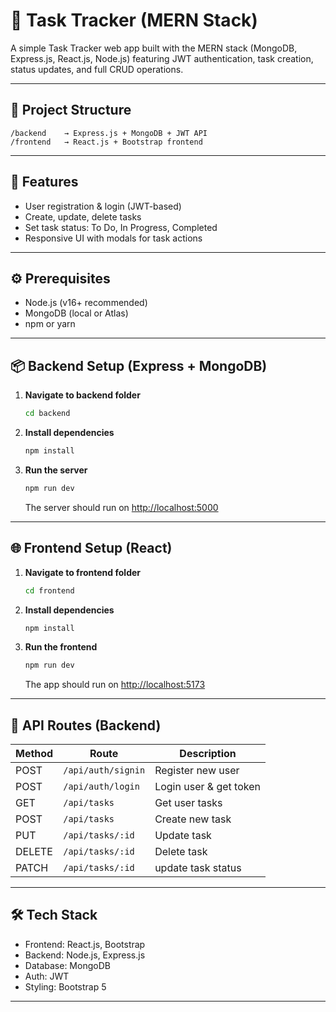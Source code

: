 # 📝 Task Tracker (MERN Stack)

A simple Task Tracker web app built with the MERN stack (MongoDB, Express.js, React.js, Node.js) featuring JWT authentication, task creation, status updates, and full CRUD operations.

---

## 📁 Project Structure

```
/backend    → Express.js + MongoDB + JWT API
/frontend   → React.js + Bootstrap frontend
```

---

## 🚀 Features

- User registration & login (JWT-based)
- Create, update, delete tasks
- Set task status: To Do, In Progress, Completed
- Responsive UI with modals for task actions

---

## ⚙️ Prerequisites

- Node.js (v16+ recommended)
- MongoDB (local or Atlas)
- npm or yarn

---

## 📦 Backend Setup (Express + MongoDB)

1. **Navigate to backend folder**
   ```bash
   cd backend
   ```

2. **Install dependencies**
   ```bash
   npm install
   ```


3. **Run the server**
   ```bash
   npm run dev
   ```

   The server should run on [http://localhost:5000](http://localhost:5000)

---

## 🌐 Frontend Setup (React)

1. **Navigate to frontend folder**
   ```bash
   cd frontend
   ```

2. **Install dependencies**
   ```bash
   npm install
   ```

3. **Run the frontend**
   ```bash
   npm run dev
   ```

   The app should run on [http://localhost:5173](http://localhost:5173)

---

## 🔗 API Routes (Backend)

| Method | Route                  | Description           |
|--------|------------------------|-----------------------|
| POST   | `/api/auth/signin`     | Register new user     |
| POST   | `/api/auth/login`      | Login user & get token|
| GET    | `/api/tasks`           | Get user tasks        |
| POST   | `/api/tasks`           | Create new task       |
| PUT    | `/api/tasks/:id`       | Update task           |
| DELETE | `/api/tasks/:id`       | Delete task           |
| PATCH  | `/api/tasks/:id`       | update task status    |

---

## 🛠 Tech Stack

- Frontend: React.js, Bootstrap
- Backend: Node.js, Express.js
- Database: MongoDB
- Auth: JWT
- Styling: Bootstrap 5

---
